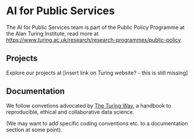 # AI for Public Services

The AI for Public Services team is part of the Public Policy Programme at the Alan Turing Institute, read more at https://www.turing.ac.uk/research/research-programmes/public-policy

## Projects

Explore our projects at [insert link on Turing website? - this is still missing]

## Documentation

We follow convetions advocated by [The Turing Way](https://github.com/alan-turing-institute/the-turing-way), a handbook to reproducible, ethical and collaborative data science. 

(We may want to add specific coding conventions etc. to a documentation section at some point). 


